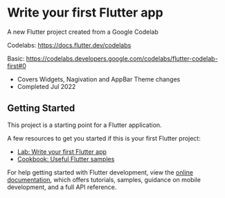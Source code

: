 # Write your first Flutter app

A new Flutter project created from a Google Codelab

Codelabs: https://docs.flutter.dev/codelabs

Basic: https://codelabs.developers.google.com/codelabs/flutter-codelab-first#0

- Covers Widgets, Nagivation and AppBar Theme changes
- Completed Jul 2022

## Getting Started

This project is a starting point for a Flutter application.

A few resources to get you started if this is your first Flutter project:

- [Lab: Write your first Flutter app](https://docs.flutter.dev/get-started/codelab)
- [Cookbook: Useful Flutter samples](https://docs.flutter.dev/cookbook)

For help getting started with Flutter development, view the
[online documentation](https://docs.flutter.dev/), which offers tutorials,
samples, guidance on mobile development, and a full API reference.
